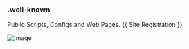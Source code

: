 ### .well-known

Public Scripts, Configs and Web Pages. {{ Site Registration }}

![image](https://user-images.githubusercontent.com/13743374/170535005-d055e3c2-fb20-4e3e-9248-4aeb1d43fb69.png)
